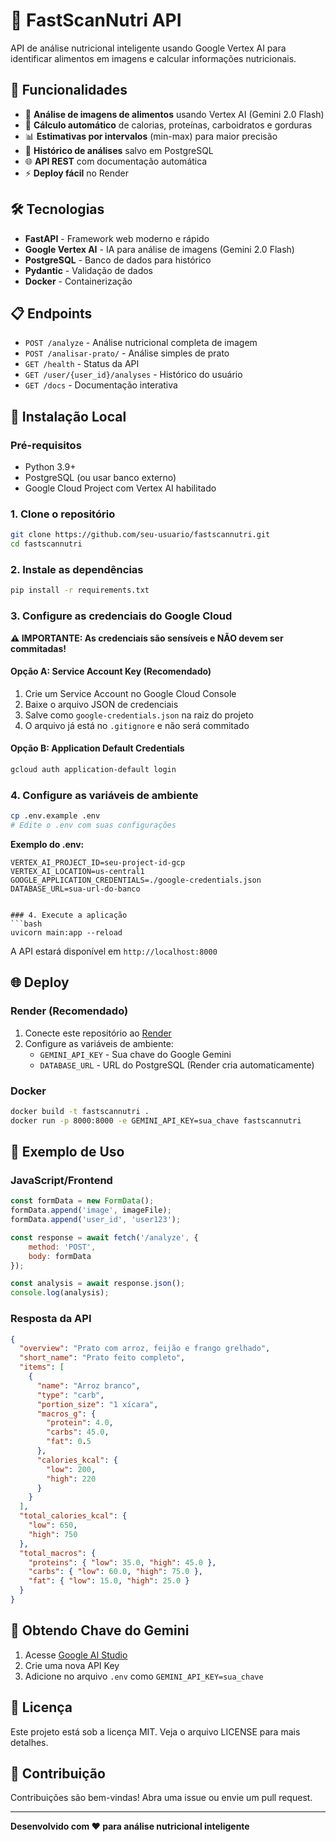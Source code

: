 # 🍎 FastScanNutri API

API de análise nutricional inteligente usando Google Vertex AI para identificar alimentos em imagens e calcular informações nutricionais.

## 🚀 Funcionalidades

- 📸 **Análise de imagens de alimentos** usando Vertex AI (Gemini 2.0 Flash)
- 🔢 **Cálculo automático** de calorias, proteínas, carboidratos e gorduras
- 📊 **Estimativas por intervalos** (min-max) para maior precisão
- 💾 **Histórico de análises** salvo em PostgreSQL
- 🌐 **API REST** com documentação automática
- ⚡ **Deploy fácil** no Render

## 🛠️ Tecnologias

- **FastAPI** - Framework web moderno e rápido
- **Google Vertex AI** - IA para análise de imagens (Gemini 2.0 Flash)
- **PostgreSQL** - Banco de dados para histórico
- **Pydantic** - Validação de dados
- **Docker** - Containerização

## 📋 Endpoints

- `POST /analyze` - Análise nutricional completa de imagem
- `POST /analisar-prato/` - Análise simples de prato
- `GET /health` - Status da API
- `GET /user/{user_id}/analyses` - Histórico do usuário
- `GET /docs` - Documentação interativa

## 🔧 Instalação Local

### Pré-requisitos
- Python 3.9+
- PostgreSQL (ou usar banco externo)
- Google Cloud Project com Vertex AI habilitado

### 1. Clone o repositório
```bash
git clone https://github.com/seu-usuario/fastscannutri.git
cd fastscannutri
```

### 2. Instale as dependências
```bash
pip install -r requirements.txt
```

### 3. Configure as credenciais do Google Cloud

**⚠️ IMPORTANTE: As credenciais são sensíveis e NÃO devem ser commitadas!**

#### Opção A: Service Account Key (Recomendado)
1. Crie um Service Account no Google Cloud Console
2. Baixe o arquivo JSON de credenciais
3. Salve como `google-credentials.json` na raiz do projeto
4. O arquivo já está no `.gitignore` e não será commitado

#### Opção B: Application Default Credentials
```bash
gcloud auth application-default login
```

### 4. Configure as variáveis de ambiente
```bash
cp .env.example .env
# Edite o .env com suas configurações
```

**Exemplo do .env:**
```env
VERTEX_AI_PROJECT_ID=seu-project-id-gcp
VERTEX_AI_LOCATION=us-central1
GOOGLE_APPLICATION_CREDENTIALS=./google-credentials.json
DATABASE_URL=sua-url-do-banco
```
```

### 4. Execute a aplicação
```bash
uvicorn main:app --reload
```

A API estará disponível em `http://localhost:8000`

## 🌐 Deploy

### Render (Recomendado)
1. Conecte este repositório ao [Render](https://render.com)
2. Configure as variáveis de ambiente:
   - `GEMINI_API_KEY` - Sua chave do Google Gemini
   - `DATABASE_URL` - URL do PostgreSQL (Render cria automaticamente)

### Docker
```bash
docker build -t fastscannutri .
docker run -p 8000:8000 -e GEMINI_API_KEY=sua_chave fastscannutri
```

## 📖 Exemplo de Uso

### JavaScript/Frontend
```javascript
const formData = new FormData();
formData.append('image', imageFile);
formData.append('user_id', 'user123');

const response = await fetch('/analyze', {
    method: 'POST',
    body: formData
});

const analysis = await response.json();
console.log(analysis);
```

### Resposta da API
```json
{
  "overview": "Prato com arroz, feijão e frango grelhado",
  "short_name": "Prato feito completo",
  "items": [
    {
      "name": "Arroz branco",
      "type": "carb",
      "portion_size": "1 xícara",
      "macros_g": {
        "protein": 4.0,
        "carbs": 45.0,
        "fat": 0.5
      },
      "calories_kcal": {
        "low": 200,
        "high": 220
      }
    }
  ],
  "total_calories_kcal": {
    "low": 650,
    "high": 750
  },
  "total_macros": {
    "proteins": { "low": 35.0, "high": 45.0 },
    "carbs": { "low": 60.0, "high": 75.0 },
    "fat": { "low": 15.0, "high": 25.0 }
  }
}
```

## 🔑 Obtendo Chave do Gemini

1. Acesse [Google AI Studio](https://makersuite.google.com/app/apikey)
2. Crie uma nova API Key
3. Adicione no arquivo `.env` como `GEMINI_API_KEY=sua_chave`

## 📄 Licença

Este projeto está sob a licença MIT. Veja o arquivo LICENSE para mais detalhes.

## 🤝 Contribuição

Contribuições são bem-vindas! Abra uma issue ou envie um pull request.

---

**Desenvolvido com ❤️ para análise nutricional inteligente**
